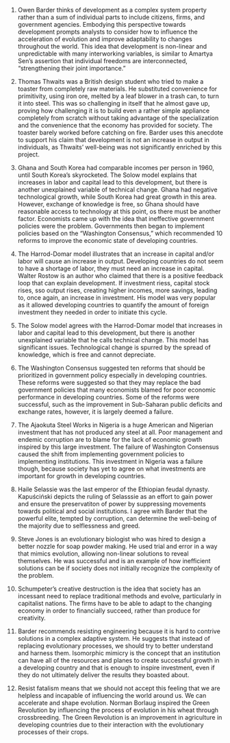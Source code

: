 
1. Owen Barder thinks of development as a complex system property rather than a sum of individual parts to include citizens, firms, and government agencies. Embodying this perspective towards development prompts analysts to consider how to influence the acceleration of evolution and improve adaptability to changes throughout the world. This idea that development is non-linear and  unpredictable with many interworking variables, is similar to Amartya Sen’s assertion that individual freedoms are interconnected, “strengthening their joint importance.”

2. Thomas Thwaits was a British design student who tried to make a toaster from completely raw materials. He substituted convenience for primitivity, using iron ore, melted by a leaf blower in a trash can, to turn it into steel. This was so challenging in itself that he almost gave up, proving how challenging it is to build even a rather simple appliance completely from scratch without taking advantage of the specialization and the convenience that the economy has provided for society. The toaster barely worked before catching on fire. Barder uses this anecdote to support his claim that development is not an increase in output in individuals, as Thwaits’ well-being was not significantly enriched by this project.

3. Ghana and South Korea had comparable incomes per person in 1960, until South Korea’s skyrocketed. The Solow model explains that increases in labor and capital lead to this development, but there is another unexplained variable of technical change. Ghana had negative technological growth, while South Korea had great growth in this area. However, exchange of knowledge is free, so Ghana should have reasonable access to technology at this point, os there must be another factor. Economists came up with the idea that ineffective government policies were the problem. Governments then began to implement policies based on the “Washington Consensus,” which recommended 10 reforms to improve the economic state of developing countries.

4. The Harrod-Domar model illustrates that an increase in capital and/or labor will cause an increase in output. Developing countries do not seem to have a shortage of labor, they must need an increase in capital. Walter Rostow is an author who claimed that there is a positive feedback loop that can explain development. If investment riess, capital stock rises, sso output rises, creating higher incomes, more savings, leading to, once again, an increase in investment. His model was very popular as it allowed developing countries to quantify the amount of foreign investment they needed in order to initiate this cycle.

5. The Solow model agrees with the Harrod-Domar model that increases in labor and capital lead to this development, but there is another unexplained variable that he calls technical change. This model has significant issues. Technological change is spurred by the spread of knowledge, which is free and cannot depreciate. 

6. The Washington Consensus suggested ten reforms that should be prioritized in government policy especially in developing countries. These reforms were suggested so that they may replace the bad government policies that many economists blamed for poor economic performance in developing countries. Some of the reforms were successful, such as the improvement in Sub-Saharan public deficits and exchange rates, however, it is largely deemed a failure.

7. The Ajaokuta Steel Works in Nigeria is a huge American and Nigerian investment that has not produced any steel at all. Poor management and endemic corruption are to blame for the lack of economic growth inspired by this large investment. The failure of Washington Consensus caused the shift from implementing government policies to implementing institutions. This investment in Nigeria was a failure though, because society has yet to agree on what investments are important for growth in developing countries.

8. Haile Selassie was the last emperor of the Ethiopian feudal dynasty. Kapuściński depicts the ruling of Selasssie as an effort to gain power and ensure the preservatiton of power by suppressing movements towards political and social institutions. I agree with Barder that the powerful elite, tempted by corruption, can determine the well-being of the majority due to selflessness and greed.

9. Steve Jones is an evolutionary biologist who was hired to design a better nozzle for soap powder making. He used trial and error in a way that mimics evolution, allowing non-linear solutions to reveal themselves. He was successful and is an example of how inefficient solutions can be if society does not initially recognize the complexity of the problem.

10. Schumpeter’s creative destruction is the idea that society has an incessant need to replace traditional methods and evolve, particularly in capitalist nations. The firms have to be able to adapt to the changing economy in order to financially succeed, rather than produce for creativity.

11. Barder recommends resisting engineering because it is hard to contrive solutions in a complex adaptive system. He suggests that instead of replacing evolutionary processes, we should try to better understand and harness them. Isomorphic mimicry is the concept that an institution can have all of the resources and planes to create successful growth in a developing country and that is enough to inspire investment, even if they do not ultimately deliver the results they boasted about.

12. Resist fatalism means that we should not accept this feeling that we are helpless and incapable of influencing the world around us. We can accelerate and shape evolution. Norman Borlaug inspired the Green Revolution by influencing the process of evolution in his wheat through crossbreeding. The Green Revolution is an improvement in agriculture in developing countries due to their interaction with the evolutionary processes of their crops.
